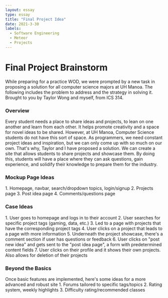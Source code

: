 ```yaml
---
layout: essay
type: essay
title: "Final Project Idea"
date: 2021-3-30
labels:
  - Software Engineering
  - Meteor
  - Projects
---
```

<h1>Final Project Brainstorm</h1>
While preparing for a practice WOD, we were prompted by a new task in proposing a solution for all computer science majors at UH Manoa. The following includes
the problem to address and the strategy in solving it. Brought to you by Taylor Wong and myself, from ICS 314.

<h3>Overview</h3>
Every student needs a place to share ideas and projects, to lean on one another and learn from each other. It helps promote creativity and a space for novel ideas
to be shared. However, at UH Manoa, Computer Science students do not have this sort of space. As programmers, we need constant project ideas and inspiration, but we can only
come up with so much on our own. That's why, Taylor and I have proposed a solution. We can create a site that allows students to share projects and showcase them. 
By doing this, students will have a place where they can ask questions, gain experience, and solidify their knowledge to prepare them for the industry.

<h3>Mockup Page Ideas</h3>
1. Homepage, navbar, search/dropdown topics, login/signup
2. Projects page
3. Post idea page
4. Comments/questions page

<h3>Case Ideas</h3>
1. User goes to homepage and logs in to their account
2. User searches for specific project tags (gaming, data, etc.)
3. Led to a page with projects that have the corresponding project tags
4. User clicks on a project that leads to a page with more information
5. Underneath the project showcase, there's a comment section if user has questions or feedback
6. User clicks on "post new idea" and gets sent to the "post idea page", a form with predetermined content fields
7. User clicks on their profile and it shows their own projects. Also allows for deletion of their projects

<h3>Beyond the Basics</h3>
Once basic features are implemented, here's some ideas for a more advanced and robust site
1. Forums tailored to specific tags/topics
2. Rating system, weekly highlights
3. Difficulty rating/recommended classes
